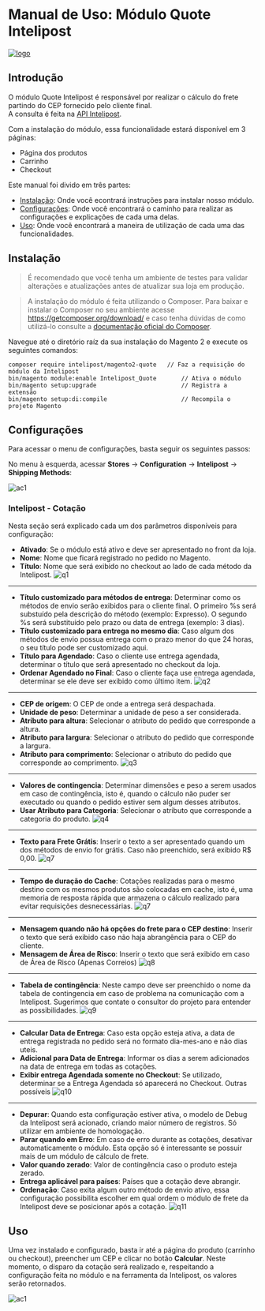 # Manual de Uso: Módulo Quote Intelipost
[![logo](https://image.prntscr.com/image/E8AfiBL7RQKKVychm7Aubw.png)](http://www.intelipost.com.br)

## Introdução

O módulo Quote Intelipost é responsável por realizar o cálculo do frete partindo do CEP fornecido pelo cliente final.  
A consulta é feita na [API Intelipost](https://docs.intelipost.com.br/v1/cotacao/criar-cotacao-por-produto).

Com a instalação do módulo, essa funcionalidade estará disponível em 3 páginas:

- Página dos produtos
- Carrinho
- Checkout

Este manual foi divido em três partes:

  - [Instalação](#instalação): Onde você econtrará instruções para instalar nosso módulo.
  - [Configurações](#configurações): Onde você encontrará o caminho para realizar as configurações e explicações de cada uma delas.
  - [Uso](#uso): Onde você encontrará a maneira de utilização de cada uma das funcionalidades.

## Instalação
> É recomendado que você tenha um ambiente de testes para validar alterações e atualizações antes de atualizar sua loja em produção.

> A instalação do módulo é feita utilizando o Composer. Para baixar e instalar o Composer no seu ambiente acesse https://getcomposer.org/download/ e caso tenha dúvidas de como utilizá-lo consulte a [documentação oficial do Composer](https://getcomposer.org/doc/).

Navegue até o diretório raíz da sua instalação do Magento 2 e execute os seguintes comandos:

```
composer require intelipost/magento2-quote   // Faz a requisição do módulo da Intelipost
bin/magento module:enable Intelipost_Quote       // Ativa o módulo
bin/magento setup:upgrade                        // Registra a extensão
bin/magento setup:di:compile                     // Recompila o projeto Magento
```
## Configurações
Para acessar o menu de configurações, basta seguir os seguintes passos:

No menu à esquerda, acessar **Stores** -> **Configuration** -> **Intelipost** -> **Shipping Methods**:

![ac1](https://s3.amazonaws.com/email-assets.intelipost.net/integracoes/quote1.gif)

### Intelipost - Cotação
Nesta seção será explicado cada um dos parâmetros disponíveis para configuração:

- **Ativado**: Se o módulo está ativo e deve ser apresentado no front da loja.
- **Nome**: Nome que ficará registrado no pedido no Magento.
- **Título**: Nome que será exibido no checkout ao lado de cada método da Intelipost.
![q1](https://s3.amazonaws.com/email-assets.intelipost.net/integracoes/quote1.png)
------------
- **Título customizado para métodos de entrega**: Determinar como os métodos de envio serão exibidos para o cliente final. O primeiro %s será substuído pela descrição do método (exemplo: Expresso). O segundo %s será substituído pelo prazo ou data de entrega (exemplo: 3 dias).
- **Título customizado para entrega no mesmo dia**: Caso algum dos métodos de envio possua entrega com o prazo menor do que 24 horas, o seu título pode ser customizado aqui.
- **Título para Agendado**: Caso o cliente use entrega agendada, determinar o título que será apresentado no checkout da loja.
- **Ordenar Agendado no Final**: Caso o cliente faça use entrega agendada, determinar se ele deve ser exibido como último item.
![q2](https://s3.amazonaws.com/email-assets.intelipost.net/integracoes/qt2.png)
------------
- **CEP de origem**: O CEP de onde a entrega será despachada.
- **Unidade de peso**: Determinar a unidade de peso a ser considerada.
- **Atributo para altura**: Selecionar o atributo do pedido que corresponde a altura.
- **Atributo para largura**: Selecionar o atributo do pedido que corresponde a largura.
- **Atributo para comprimento**: Selecionar o atributo do pedido que corresponde ao comprimento.
![q3](https://s3.amazonaws.com/email-assets.intelipost.net/integracoes/qt3.png)
------------
- **Valores de contingencia**: Determinar dimensões e peso a serem usados em caso de contingência, isto é, quando o cálculo não puder ser executado ou quando o pedido estiver sem algum desses atributos.
- **Usar Atributo para Categoria**: Selecionar o atributo que corresponde a categoria do produto.
![q4](https://s3.amazonaws.com/email-assets.intelipost.net/integracoes/quote3.png)
------------
- **Texto para Frete Grátis**: Inserir o texto a ser apresentado quando um dos métodos de envio for grátis. Caso não preenchido, será exibido R$ 0,00.
![q7](https://s3.amazonaws.com/email-assets.intelipost.net/integracoes/quotegratis.png)
------------
- **Tempo de duração do Cache**: Cotações realizadas para o mesmo destino com os mesmos produtos são colocadas em cache, isto é, uma memoria de resposta rápida que armazena o cálculo realizado para evitar requisições desnecessárias.
![q7](https://s3.amazonaws.com/email-assets.intelipost.net/integracoes/qt7.png)
------------
- **Mensagem quando não há opções do frete para o CEP destino**: Inserir o texto que será exibido caso não haja abrangência para o CEP do cliente.
- **Mensagem de Área de Risco**: Inserir o texto que será exibido em caso de Área de Risco (Apenas Correios)
![q8](https://s3.amazonaws.com/email-assets.intelipost.net/integracoes/quotearea.png)
------------
- **Tabela de contingência**: Neste campo deve ser preenchido o nome da tabela de contingencia em caso de problema na comunicação com a Intelipost. Sugerimos que contate o consultor do projeto para entender as possibilidades.
![q9](https://s3.amazonaws.com/email-assets.intelipost.net/integracoes/qt9.png)
------------
- **Calcular Data de Entrega**: Caso esta opção esteja ativa, a data de entrega registrada no pedido será no formato dia-mes-ano e não dias uteis.
- **Adicional para Data de Entrega**: Informar os dias a serem adicionados na data de entrega em todas as cotações.
- **Exibir entrega Agendada somente no Checkout**: Se utilizado, determinar se a Entrega Agendada só aparecerá no Checkout. Outras possíveis
![q10](https://s3.amazonaws.com/email-assets.intelipost.net/integracoes/qt12.png)
------------
- **Depurar**: Quando esta configuração estiver ativa, o modelo de Debug da Intelipost será acionado, criando maior número de registros. Só utilizar em ambiente de homologação.
- **Parar quando em Erro**: Em caso de erro durante as cotações, desativar automaticamente o módulo. Esta opção só é interessante se possuir mais de um módulo de cálculo de frete.
- **Valor quando zerado**: Valor de contingência caso o produto esteja zerado.
- **Entrega aplicável para países**: Países que a cotação deve abrangir.
- **Ordenação**: Caso exita algum outro método de envio ativo, essa configuração possibilita escolher em qual ordem o módulo de frete da Intelipost deve se posicionar após a cotação.
![q11](https://s3.amazonaws.com/email-assets.intelipost.net/integracoes/quote2.png)

## Uso

Uma vez instalado e configurado, basta ir até a página do produto (carrinho ou checkout), preencher um CEP e clicar no botão **Calcular**.
Neste momento, o disparo da cotação será realizado e, respeitando a configuração feita no módulo e na ferramenta da Intelipost, os valores serão retornados.

![ac1](https://s3.amazonaws.com/email-assets.intelipost.net/integracoes/quot.gif)
